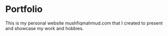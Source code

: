 # Portfolio
This is my personal website mushfiqmahmud.com that I created to present and showcase my work and hobbies.
